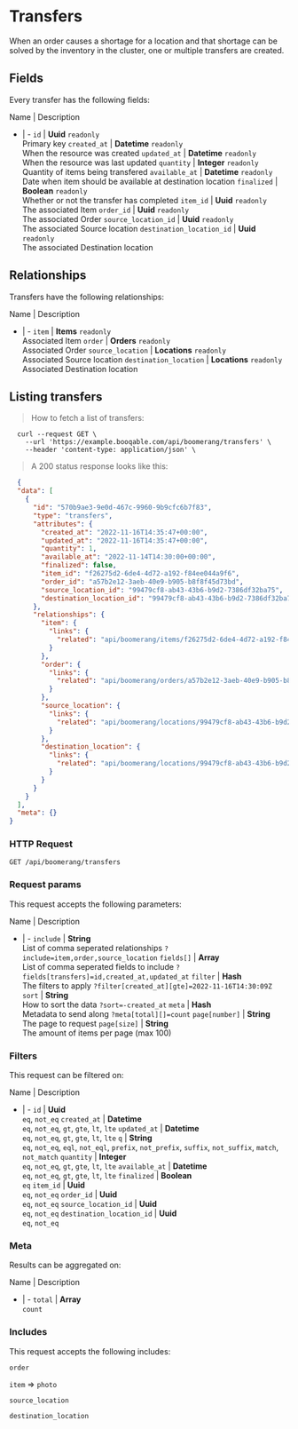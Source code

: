 # Transfers

When an order causes a shortage for a location and that shortage can be solved by the inventory in the cluster, one or multiple transfers are created.

## Fields
Every transfer has the following fields:

Name | Description
- | -
`id` | **Uuid** `readonly`<br>Primary key
`created_at` | **Datetime** `readonly`<br>When the resource was created
`updated_at` | **Datetime** `readonly`<br>When the resource was last updated
`quantity` | **Integer** `readonly`<br>Quantity of items being transfered
`available_at` | **Datetime** `readonly`<br>Date when item should be available at destination location
`finalized` | **Boolean** `readonly`<br>Whether or not the transfer has completed
`item_id` | **Uuid** `readonly`<br>The associated Item
`order_id` | **Uuid** `readonly`<br>The associated Order
`source_location_id` | **Uuid** `readonly`<br>The associated Source location
`destination_location_id` | **Uuid** `readonly`<br>The associated Destination location


## Relationships
Transfers have the following relationships:

Name | Description
- | -
`item` | **Items** `readonly`<br>Associated Item
`order` | **Orders** `readonly`<br>Associated Order
`source_location` | **Locations** `readonly`<br>Associated Source location
`destination_location` | **Locations** `readonly`<br>Associated Destination location


## Listing transfers



> How to fetch a list of transfers:

```shell
  curl --request GET \
    --url 'https://example.booqable.com/api/boomerang/transfers' \
    --header 'content-type: application/json' \
```

> A 200 status response looks like this:

```json
  {
  "data": [
    {
      "id": "570b9ae3-9e0d-467c-9960-9b9cfc6b7f83",
      "type": "transfers",
      "attributes": {
        "created_at": "2022-11-16T14:35:47+00:00",
        "updated_at": "2022-11-16T14:35:47+00:00",
        "quantity": 1,
        "available_at": "2022-11-14T14:30:00+00:00",
        "finalized": false,
        "item_id": "f26275d2-6de4-4d72-a192-f84ee044a9f6",
        "order_id": "a57b2e12-3aeb-40e9-b905-b8f8f45d73bd",
        "source_location_id": "99479cf8-ab43-43b6-b9d2-7386df32ba75",
        "destination_location_id": "99479cf8-ab43-43b6-b9d2-7386df32ba75"
      },
      "relationships": {
        "item": {
          "links": {
            "related": "api/boomerang/items/f26275d2-6de4-4d72-a192-f84ee044a9f6"
          }
        },
        "order": {
          "links": {
            "related": "api/boomerang/orders/a57b2e12-3aeb-40e9-b905-b8f8f45d73bd"
          }
        },
        "source_location": {
          "links": {
            "related": "api/boomerang/locations/99479cf8-ab43-43b6-b9d2-7386df32ba75"
          }
        },
        "destination_location": {
          "links": {
            "related": "api/boomerang/locations/99479cf8-ab43-43b6-b9d2-7386df32ba75"
          }
        }
      }
    }
  ],
  "meta": {}
}
```

### HTTP Request

`GET /api/boomerang/transfers`

### Request params

This request accepts the following parameters:

Name | Description
- | -
`include` | **String** <br>List of comma seperated relationships `?include=item,order,source_location`
`fields[]` | **Array** <br>List of comma seperated fields to include `?fields[transfers]=id,created_at,updated_at`
`filter` | **Hash** <br>The filters to apply `?filter[created_at][gte]=2022-11-16T14:30:09Z`
`sort` | **String** <br>How to sort the data `?sort=-created_at`
`meta` | **Hash** <br>Metadata to send along `?meta[total][]=count`
`page[number]` | **String** <br>The page to request
`page[size]` | **String** <br>The amount of items per page (max 100)


### Filters

This request can be filtered on:

Name | Description
- | -
`id` | **Uuid** <br>`eq`, `not_eq`
`created_at` | **Datetime** <br>`eq`, `not_eq`, `gt`, `gte`, `lt`, `lte`
`updated_at` | **Datetime** <br>`eq`, `not_eq`, `gt`, `gte`, `lt`, `lte`
`q` | **String** <br>`eq`, `not_eq`, `eql`, `not_eql`, `prefix`, `not_prefix`, `suffix`, `not_suffix`, `match`, `not_match`
`quantity` | **Integer** <br>`eq`, `not_eq`, `gt`, `gte`, `lt`, `lte`
`available_at` | **Datetime** <br>`eq`, `not_eq`, `gt`, `gte`, `lt`, `lte`
`finalized` | **Boolean** <br>`eq`
`item_id` | **Uuid** <br>`eq`, `not_eq`
`order_id` | **Uuid** <br>`eq`, `not_eq`
`source_location_id` | **Uuid** <br>`eq`, `not_eq`
`destination_location_id` | **Uuid** <br>`eq`, `not_eq`


### Meta

Results can be aggregated on:

Name | Description
- | -
`total` | **Array** <br>`count`


### Includes

This request accepts the following includes:

`order`


`item` => 
`photo`




`source_location`


`destination_location`





